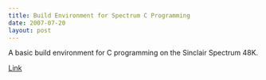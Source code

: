 ```yaml
---
title: Build Environment for Spectrum C Programming
date: 2007-07-20
layout: post
---
```


A basic build environment for C programming on the Sinclair Spectrum 48K.

[Link](https://github.com/insom/spectrum-toys)
